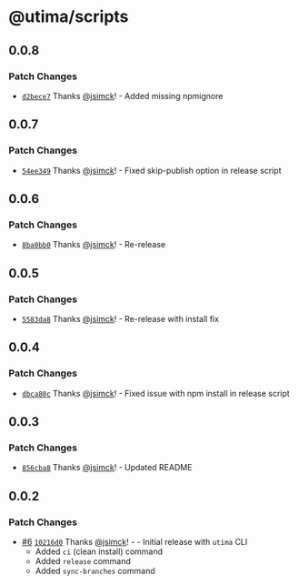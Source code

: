# @utima/scripts

## 0.0.8

### Patch Changes

- [`d2bece7`](https://github.com/utima-solutions/core/commit/d2bece74b33a269147bfdb7bfbb7a97a97763eeb) Thanks [@jsimck](https://github.com/jsimck)! - Added missing npmignore

## 0.0.7

### Patch Changes

- [`54ee349`](https://github.com/utima-solutions/core/commit/54ee3491b4f43abd188e2de97eb8477f52979147) Thanks [@jsimck](https://github.com/jsimck)! - Fixed skip-publish option in release script

## 0.0.6

### Patch Changes

- [`8ba0bb0`](https://github.com/utima-solutions/core/commit/8ba0bb02d392bf28628f99f43ac57cbe8698e49d) Thanks [@jsimck](https://github.com/jsimck)! - Re-release

## 0.0.5

### Patch Changes

- [`5583da8`](https://github.com/utima-solutions/core/commit/5583da8a7c460636e9d445e6dd1524de3ce1bc41) Thanks [@jsimck](https://github.com/jsimck)! - Re-release with install fix

## 0.0.4

### Patch Changes

- [`dbca80c`](https://github.com/utima-solutions/core/commit/dbca80cd78306001cda36f08170bfa1ca365adbb) Thanks [@jsimck](https://github.com/jsimck)! - Fixed issue with npm install in release script

## 0.0.3

### Patch Changes

- [`856cba8`](https://github.com/utima-solutions/core/commit/856cba88ec3b69973702a435f01979dfc6ca0377) Thanks [@jsimck](https://github.com/jsimck)! - Updated README

## 0.0.2

### Patch Changes

- [#6](https://github.com/utima-solutions/core/pull/6) [`10216d0`](https://github.com/utima-solutions/core/commit/10216d0939c7cbc1e678ab273521ac3a27148e16) Thanks [@jsimck](https://github.com/jsimck)! - - Initial release with `utima` CLI
  - Added `ci` (clean install) command
  - Added `release` command
  - Added `sync-branches` command
